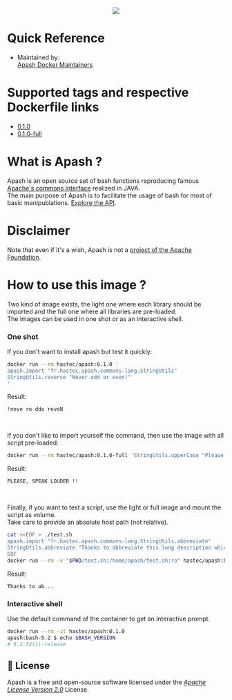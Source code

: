 <div align="center"  id="apash-top">
  <img src="https://raw.githubusercontent.com/hastec-fr/apash/refs/heads/main/assets/apash-logo.svg" /> 
</div>

# Quick Reference
- Maintained by:<br/>
[Apash Docker Maintainers](https://github.com/hastec-fr/apash)

# Supported tags and respective Dockerfile links
- [0.1.0](https://hub.docker.com/layers/hastec/apash/0.1.0/images/sha256-94b480d9e8c74d7a1dc6bf602be40f190249440ec4762ef4701f410ac10fbfd6?context=explore)
- [0.1.0-full](https://hub.docker.com/layers/hastec/apash/0.1.0-full/images/sha256-a57e7f34308ff9f8a1215ed0b2f669bb0ebcfadc7f2b901a2df6d5569bb379f7?context=explore)

# What is Apash ?
Apash is an open source set of bash functions reproducing famous [Apache's commons interface](https://commons.apache.org/) realized in JAVA.<br/>
The main purpose of Apash is to facilitate the usage of bash for most of basic manipublations.
[Explore the API](https://github.com/hastec-fr/apash/blob/main/doc/bash/fr/hastec/apacheFullSummaryTable.md).

# Disclaimer
Note that even if it's a wish, Apash is not a [project of the Apache Foundation](https://apache.org/index.html#projects-list).

# How to use this image ?
Two kind of image exists, the light one where each library should be imported and the full one where all libraries are pre-loaded.<br/>
The images can be used in one shot or as an interactive shell.

### One shot
If you don't want to install apash but test it quickly:
```bash
docker run --rm hastec/apash:0.1.0 '
apash.import "fr.hastec.apash.commons-lang.StringUtils"
StringUtils.reverse "Never odd or even!"
'
```
Result:
```
!neve ro ddo reveN
```
<br/>

If you don't like to import yourself the command, then use the image with all script pre-loaded:
```bash
docker run --rm hastec/apash:0.1.0-full 'StringUtils.upperCase "Please, speak louder !!"'
```
Result:
```
PLEASE, SPEAK LOUDER !!
```
<br/>

Finally, if you want to test a script, use the light or full image and mount the script as volume.<br/>
Take care to provide an absolute host path (not relative).
```bash
cat <<EOF > ./test.sh
apash.import "fr.hastec.apash.commons-lang.StringUtils.abbreviate"
StringUtils.abbreviate "Thanks to abbreviate this long description which does not lead anywhere except to pretend that this function could have a use case." 15
EOF
docker run --rm -v "$PWD/test.sh:/home/apash/test.sh:ro" hastec/apash:0.1.0 ./test.sh
```
Result:
```
Thanks to ab...
```

### Interactive shell
Use the default command of the container to get an interactive prompt.
```bash
docker run --rm -it hastec/apash:0.1.0
apash:bash-5.2 $ echo $BASH_VERSION
# 5.2.32(1)-release
```

## <a id="license" ></a> 📃 License
Apash is a free and open-source software licensed under the [_Apache License Version 2.0_](https://www.apache.org/licenses/LICENSE-2.0.txt) License.
